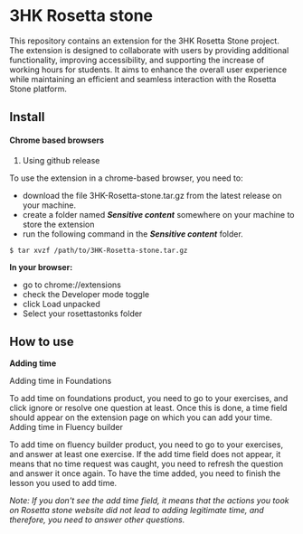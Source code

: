 # 3HK Rosetta stone
This repository contains an extension for the 3HK Rosetta Stone project. The extension is designed to collaborate with users by providing additional functionality, improving accessibility, and supporting the increase of working hours for students. It aims to enhance the overall user experience while maintaining an efficient and seamless interaction with the Rosetta Stone platform.

## Install
#### Chrome based browsers

1.    Using github release

To use the extension in a chrome-based browser, you need to:

   * download the file 3HK-Rosetta-stone.tar.gz from the latest release on your machine.
   * create a folder named *__Sensitive content__* somewhere on your machine to store the extension
   * run the following command in the *__Sensitive content__* folder.
```
$ tar xvzf /path/to/3HK-Rosetta-stone.tar.gz
```


**In your browser:**

  *  go to chrome://extensions
  *  check the Developer mode toggle
  *  click Load unpacked
  *  Select your rosettastonks folder



## How to use

 **Adding time**
 
Adding time in Foundations

   To add time on foundations product, you need to go to your exercises, and click ignore or resolve one question at least. Once this is done, a time field should appear on the extension page on which you can add your time.
Adding time in Fluency builder

   To add time on fluency builder product, you need to go to your exercises, and answer at least one exercise. If the add time field does not appear, it means that no time request was caught, you need to refresh the question and answer it once again. To have the time added, you need to finish the lesson you used to add time.

*Note: If you don't see the add time field, it means that the actions you took on Rosetta stone website did not lead to adding legitimate time, and therefore, you need to answer other questions.*
